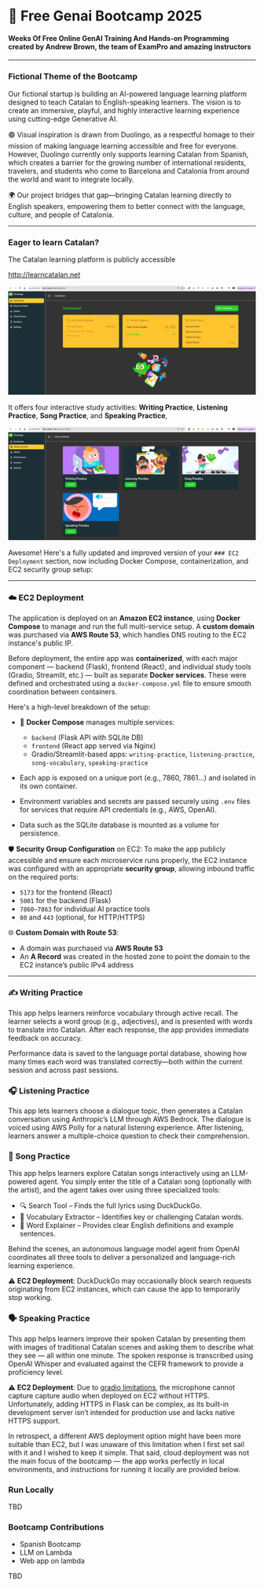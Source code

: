 # 🚀 Free Genai Bootcamp 2025

#### Weeks Of Free Online GenAI Training And Hands-on Programming created by Andrew Brown, the team of ExamPro and amazing instructors 

---

###  Fictional Theme of the Bootcamp

Our fictional startup is building an AI-powered language learning platform designed to teach Catalan to English-speaking learners. The vision is to create an immersive, playful, and highly interactive learning experience using cutting-edge Generative AI. 

🟢 Visual inspiration is drawn from Duolingo, as a respectful homage to their mission of making language learning accessible and free for everyone. However, Duolingo currently only supports learning Catalan from Spanish, which creates a barrier for the growing number of international residents, travelers, and students who come to Barcelona and Catalonia from around the world and want to integrate locally.

🌍 Our project bridges that gap—bringing Catalan learning directly to English speakers, empowering them to better connect with the language, culture, and people of Catalonia.

--- 

### Eager to learn Catalan? 

The Catalan learning platform is publicly accessible 

http://learncatalan.net

![alt text](readme-images/dashboard.png)

It offers four interactive study activities: **Writing Practice**, **Listening Practice**, **Song Practice**, and **Speaking Practice**,

![alt text](readme-images/study_activities.png)

Awesome! Here's a fully updated and improved version of your `### EC2 Deployment` section, now including Docker Compose, containerization, and EC2 security group setup:

---

### ☁️ EC2 Deployment  

The application is deployed on an **Amazon EC2 instance**, using **Docker Compose** to manage and run the full multi-service setup. A **custom domain** was purchased via **AWS Route 53**, which handles DNS routing to the EC2 instance's public IP.

Before deployment, the entire app was **containerized**, with each major component — backend (Flask), frontend (React), and individual study tools (Gradio, Streamlit, etc.) — built as separate **Docker services**. These were defined and orchestrated using a `docker-compose.yml` file to ensure smooth coordination between containers.

Here's a high-level breakdown of the setup:
- 🐳 **Docker Compose** manages multiple services:
  - `backend` (Flask API with SQLite DB)
  - `frontend` (React app served via Nginx)
  - Gradio/Streamlit-based apps: `writing-practice`, `listening-practice`, `song-vocabulary`, `speaking-practice`
  
- Each app is exposed on a unique port (e.g., 7860, 7861…) and isolated in its own container.
- Environment variables and secrets are passed securely using `.env` files for services that require API credentials (e.g., AWS, OpenAI).
- Data such as the SQLite database is mounted as a volume for persistence.

🛡️ **Security Group Configuration** on EC2:
To make the app publicly accessible and ensure each microservice runs properly, the EC2 instance was configured with an appropriate **security group**, allowing inbound traffic on the required ports:
- `5173` for the frontend (React)
- `5001` for the backend (Flask)
- `7860–7863` for individual AI practice tools
- `80` and `443` (optional, for HTTP/HTTPS)

🌐 **Custom Domain with Route 53**:
- A domain was purchased via **AWS Route 53**
- An **A Record** was created in the hosted zone to point the domain to the EC2 instance’s public IPv4 address

---

### ✍️ Writing Practice
This app helps learners reinforce vocabulary through active recall. The learner selects a word group (e.g., adjectives), and is presented with words to translate into Catalan. After each response, the app provides immediate feedback on accuracy.

Performance data is saved to the language portal database, showing how many times each word was translated correctly—both within the current session and across past sessions.

### 🎧 Listening Practice

This app lets learners choose a dialogue topic, then generates a Catalan conversation using Anthropic’s LLM through AWS Bedrock. The dialogue is voiced using AWS Polly for a natural listening experience.
After listening, learners answer a multiple-choice question to check their comprehension.


### 🎵 Song Practice
This app helps learners explore Catalan songs interactively using an LLM-powered agent. You simply enter the title of a Catalan song (optionally with the artist), and the agent takes over using three specialized tools:

* 🔍 Search Tool – Finds the full lyrics using DuckDuckGo.
* 🧠 Vocabulary Extractor – Identifies key or challenging Catalan words.
* 💬 Word Explainer – Provides clear English definitions and example sentences.

Behind the scenes, an autonomous language model agent from OpenAI coordinates all three tools to deliver a personalized and language-rich learning experience.

⚠️ **EC2 Deployment**: DuckDuckGo may occasionally block search requests originating from EC2 instances, which can cause the app to temporarily stop working.

### 🗣️ Speaking Practice

This app helps learners improve their spoken Catalan by presenting them with images of traditional Catalan scenes and asking them to describe what they see — all within one minute. The spoken response is transcribed using OpenAI Whisper and evaluated against the CEFR framework to provide a proficiency level.

⚠️ **EC2 Deployment**:
Due to [gradio limitations](https://discuss.huggingface.co/t/microphone-access-for-a-deployed-gradio-app-on-e2/108335), the microphone cannot capture capture audio when deployed on EC2 without HTTPS. Unfortunately, adding HTTPS in Flask can be complex, as its built-in development server isn’t intended for production use and lacks native HTTPS support. 

In retrospect, a different AWS deployment option might have been more suitable than EC2, but I was unaware of this limitation when I first set sail with it and I wished to keep it simple. That said, cloud deployment was not the main focus of the bootcamp — the app works perfectly in local environments, and instructions for running it locally are provided below.

### Run Locally 

TBD

### Bootcamp Contributions 

* Spanish Bootcamp 
* LLM on Lambda 
* Web app on lambda

TBD